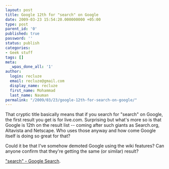 ```yaml
---
layout: post
title: Google 12th for "search" on Google
date: 2009-03-23 15:54:20.000000000 +05:00
type: post
parent_id: '0'
published: true
password: ''
status: publish
categories:
- Geek stuff
tags: []
meta:
  _wpas_done_all: '1'
author:
  login: recluze
  email: recluze@gmail.com
  display_name: recluze
  first_name: Mohammad
  last_name: Nauman
permalink: "/2009/03/23/google-12th-for-search-on-google/"
---
```

That cryptic title basically means that if you search for "search" on Google, the first result you get is for live.com. Surprising but what's more so is that Google is 12th on the result list -- coming after such giants as Search.org, Altavista and Netscape. Who uses those anyway and how come Google itself is doing so great for that?

Could it be that I've somehow demoted Google using the wiki features? Can anyone confirm that they're getting the same (or similar) result?

["search" - Google Search](http://www.google.com.pk/search?hl=en&client=firefox-a&rls=org.mozilla:en-US:official&hs=XM7&q=search&start=10&sa=N).

